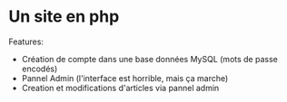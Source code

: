 # Un site en php
Features:
- Création de compte dans une base données MySQL (mots de passe encodés)
- Pannel Admin (l'interface est horrible, mais ça marche)
- Creation et modifications d'articles via pannel admin
